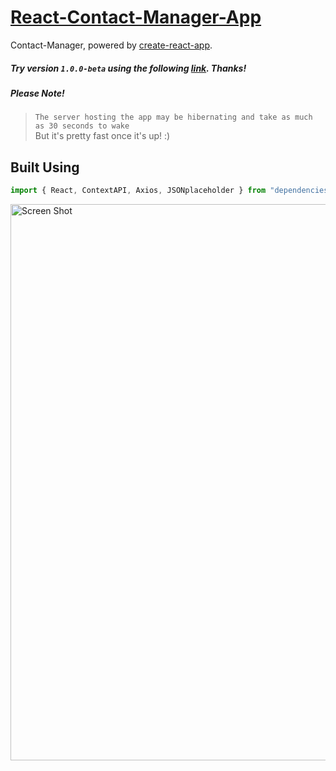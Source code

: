 # [React-Contact-Manager-App](https://agile-atoll-42956.herokuapp.com/)

Contact-Manager, powered by [create-react-app](https://github.com/cwooz/create-react-app).

##### Try version `1.0.0-beta` using the following [link](https://agile-atoll-42956.herokuapp.com/).  Thanks!

##### Please Note!
>`The server hosting the app may be hibernating and take as much as 30 seconds to wake`  
But it's pretty fast once it's up! :)

## Built Using

```javascript
import { React, ContextAPI, Axios, JSONplaceholder } from "dependencies";
```

<img alt='Screen Shot' src="https://farm1.staticflickr.com/936/43083241465_074fce9ca9_o.jpg" width="890">
